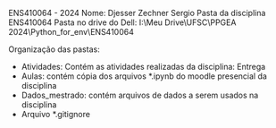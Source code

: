 ENS410064 - 2024
Nome: Djesser Zechner Sergio
Pasta da disciplina ENS410064
Pasta no drive do Dell: I:\Meu Drive\UFSC\PPGEA 2024\Python_for_env\ENS410064

Organização das pastas:

- Atividades: Contém as atividades realizadas da disciplina: Entrega
- Aulas: contém cópia dos arquivos *.ipynb do moodle presencial da disciplina
- Dados_mestrado: contém arquivos de dados a serem usados na disciplina
- Arquivo *.gitignore 